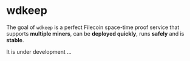 # wdkeep

The goal of `wdkeep` is a perfect Filecoin space-time proof service that supports **multiple miners**, can be **deployed quickly**, runs **safely** and is **stable**.

It is under development ...
